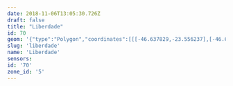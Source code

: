 ```yaml
---
date: 2018-11-06T13:05:30.726Z
draft: false
title: "Liberdade"
id: 70
geom: '{"type":"Polygon","coordinates":[[[-46.637829,-23.556237],[-46.638846,-23.558752],[-46.639096,-23.559222],[-46.639633,-23.559909],[-46.639881,-23.560363],[-46.64027,-23.561572],[-46.640559,-23.563893],[-46.640937,-23.565329],[-46.640836,-23.567527],[-46.641156,-23.570618],[-46.64111,-23.570626],[-46.641267,-23.573234],[-46.635434,-23.575083],[-46.633851,-23.574993],[-46.633721,-23.575029],[-46.634311,-23.575444],[-46.634174,-23.575632],[-46.633682,-23.575651],[-46.633514,-23.575841],[-46.633025,-23.576819],[-46.632883,-23.577988],[-46.632746,-23.578284],[-46.632516,-23.578561],[-46.629194,-23.578849],[-46.628865,-23.578776],[-46.628584,-23.578793],[-46.6283,-23.578679],[-46.627957,-23.578387],[-46.627915,-23.578243],[-46.625551,-23.578221],[-46.622843,-23.565223],[-46.623185,-23.565019],[-46.623346,-23.563933],[-46.623781,-23.563292],[-46.623881,-23.561859],[-46.624346,-23.561887],[-46.625309,-23.561662],[-46.624505,-23.559212],[-46.626331,-23.558389],[-46.626844,-23.554576],[-46.626915,-23.554563],[-46.627345,-23.55554],[-46.627573,-23.555856],[-46.628049,-23.556208],[-46.628595,-23.556393],[-46.633147,-23.556702],[-46.634812,-23.55675],[-46.636697,-23.556555],[-46.637829,-23.556237]]]}'
slug: 'liberdade'
name: 'Liberdade'
sensors:
id: '70'
zone_id: '5'
---
```

		